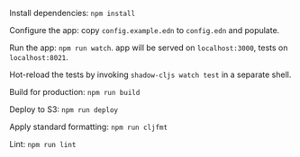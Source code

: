 Install dependencies: `npm install`

Configure the app: copy `config.example.edn` to `config.edn` and populate.

Run the app: `npm run watch`. app will be served on `localhost:3000`, tests on `localhost:8021`.

Hot-reload the tests by invoking `shadow-cljs watch test` in a separate shell.

Build for production: `npm run build`

Deploy to S3: `npm run deploy`

Apply standard formatting: `npm run cljfmt`

Lint: `npm run lint`
